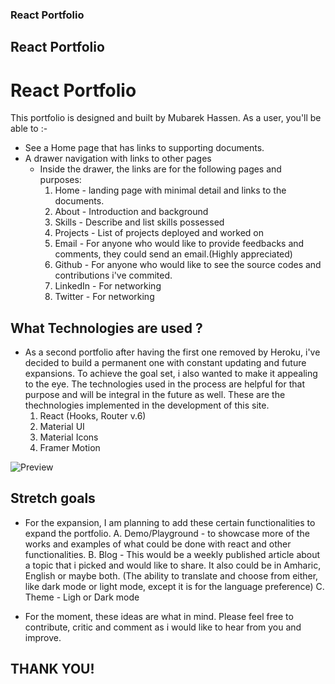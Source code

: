 ### React Portfolio
## React Portfolio
# React Portfolio
This portfolio is designed and built by Mubarek Hassen. As a user, you'll be able to :-

- See a Home page that has links to supporting documents.
- A drawer navigation with links to other pages
  - Inside the drawer, the links are for the following pages and purposes:
    1. Home - landing page with minimal detail and links to the documents.
    2. About - Introduction and background
    3. Skills - Describe and list skills possessed
    4. Projects - List of projects deployed and worked on
    5. Email - For anyone who would like to provide feedbacks and comments, they could send an email.(Highly appreciated)
    6. Github - For anyone who would like to see the source codes and contributions i've commited.
    7. LinkedIn - For networking
    8. Twitter - For networking

## What Technologies are used ?

- As a second portfolio after having the first one removed by Heroku, i've decided to build a permanent one with constant updating and future expansions. To achieve the goal set, i also wanted to make it appealing to the eye. The technologies used in the process are helpful for that purpose and will be integral in the future as well. These are the thechnologies implemented in the development of this site.
  1. React (Hooks, Router v.6)
  2. Material UI
  3. Material Icons
  4. Framer Motion

![Preview](https://file%2B.vscode-resource.vscode-cdn.net/Users/mubarek/Desktop/Screenshot%202023-01-12%20at%201.36.07%20PM.png?version%3D1673548612011)


## Stretch goals

- For the expansion, I am planning to add these certain functionalities to expand the portfolio.
  A. Demo/Playground - to showcase more of the works and examples of what could be done with react and other functionalities.
  B. Blog - This would be a weekly published article about a topic that i picked and would like to share. It also could be in Amharic, English or maybe both. (The      ability to translate and choose from either, like dark mode or light mode, except it is for the language preference)
  C. Theme - Ligh or Dark mode

- For the moment, these ideas are what in mind. Please feel free to contribute, critic and comment as i would like to hear from you and improve.

## THANK YOU!